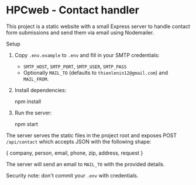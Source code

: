 # HPCweb - Contact handler

This project is a static website with a small Express server to handle contact form submissions and send them via email using Nodemailer.

Setup

1. Copy `.env.example` to `.env` and fill in your SMTP credentials:

   - `SMTP_HOST`, `SMTP_PORT`, `SMTP_USER`, `SMTP_PASS`
   - Optionally `MAIL_TO` (defaults to `thienlenin12@gmail.com`) and `MAIL_FROM`.

2. Install dependencies:

   npm install

3. Run the server:

   npm start

The server serves the static files in the project root and exposes POST `/api/contact` which accepts JSON with the following shape:

{
  company, person, email, phone, zip, address, request
}

The server will send an email to `MAIL_TO` with the provided details.

Security note: don't commit your `.env` with credentials.
